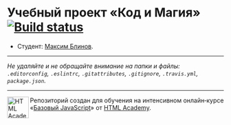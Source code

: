 # Учебный проект «Код и Магия» [![Build status][travis-image]][travis-url]

* Студент: [Максим Блинов](https://up.htmlacademy.ru/javascript/9/user/392903).

---

_Не удаляйте и не обращайте внимание на папки и файлы:_<br>
_`.editorconfig`, `.eslintrc`, `.gitattributes`, `.gitignore`, `.travis.yml`, `package.json`._

---

<a href="https://htmlacademy.ru/intensive/javascript"><img align="left" width="50" height="50" title="HTML Academy" src="https://up.htmlacademy.ru/static/img/intensive/javascript/logo-for-github.svg"></a>

Репозиторий создан для обучения на интенсивном онлайн‑курсе «[Базовый JavaScript](https://htmlacademy.ru/intensive/javascript)» от [HTML Academy](https://htmlacademy.ru).

[travis-image]: https://travis-ci.org/htmlacademy-javascript/392903-code-and-magick.svg?branch=master
[travis-url]: https://travis-ci.org/htmlacademy-javascript/392903-code-and-magick

